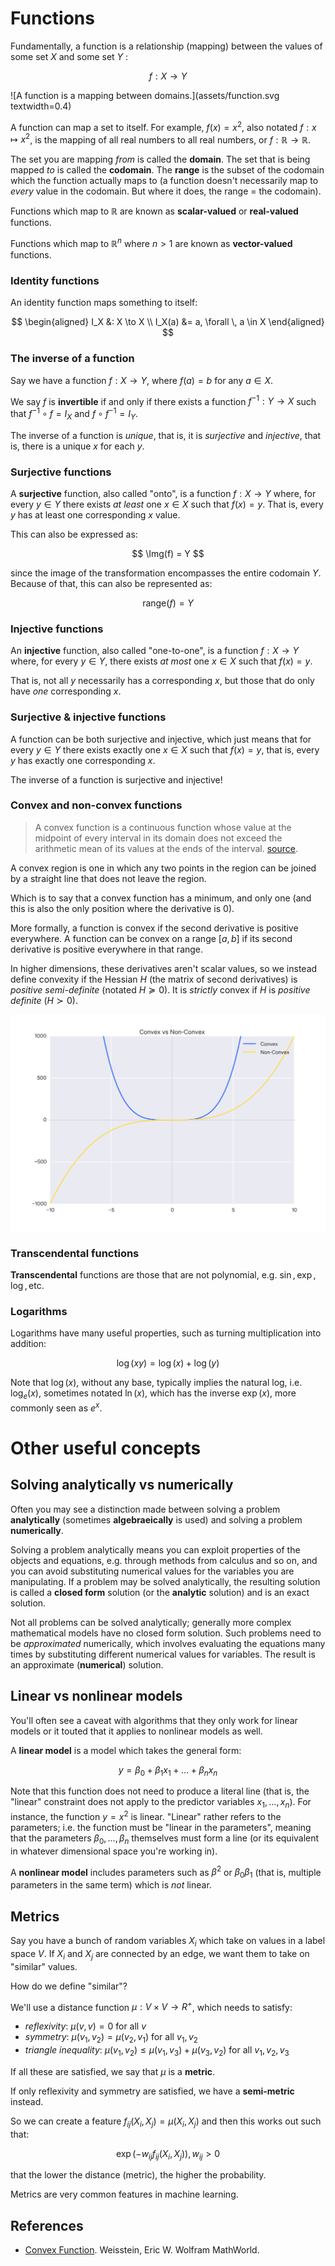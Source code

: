 
$$
\DeclareMathOperator{\Img}{im}
$$


# Functions

Fundamentally, a function is a relationship (mapping) between the values of some set $X$ and some set $Y$ :

$$ f:X \to Y $$

![A function is a mapping between domains.](assets/function.svg textwidth=0.4)

A function can map a set to itself. For example, $f(x) = x^2$, also notated $f:x \mapsto x^2$, is the mapping of all real numbers to all real numbers, or $f:\mathbb R \to \mathbb R$.

The set you are mapping _from_ is called the __domain__.
The set that is being mapped _to_ is called the __codomain__.
The __range__ is the subset of the codomain which the function actually maps to (a function doesn't necessarily map to _every_ value in the codomain. But where it does, the range = the codomain).

Functions which map to $\mathbb R$ are known as __scalar-valued__ or __real-valued__ functions.

Functions which map to $\mathbb R^n$ where $n > 1$ are known as __vector-valued__ functions.


### Identity functions

An identity function maps something to itself:

$$
\begin{aligned}
I_X &: X \to X \\
I_X(a) &= a, \forall \, a \in X
\end{aligned}
$$


### The inverse of a function

Say we have a function $f: X \to Y$, where $f(a) = b$ for any $a \in X$.

We say $f$ is __invertible__ if and only if there exists a function $f^{-1}: Y \to X$ such that $f^{-1} \circ f = I_X$ and $f \circ f^{-1} = I_Y$.

The inverse of a function is _unique_, that is, it is _surjective_ and _injective_, that is, there is a unique $x$ for each $y$.

### Surjective functions

A __surjective__ function, also called "onto", is a function $f: X \to Y$ where, for every $y \in Y$ there exists _at least_ one $x \in X$ such that $f(x) = y$. That is, every $y$ has at least one corresponding $x$ value.

This can also be expressed as:

$$ \Img(f) = Y $$

since the image of the transformation encompasses the entire codomain $Y$. Because of that, this can also be represented as:

$$ \text{range}(f) = Y $$

### Injective functions

An __injective__ function, also called "one-to-one", is a function $f: X \to Y$ where, for every $y \in Y$, there exists _at most_ one $x \in X$ such that $f(x) = y$.

That is, not all $y$ necessarily has a corresponding $x$, but those that do only have _one_ corresponding $x$.

### Surjective & injective functions

A function can be both surjective and injective, which just means that for every $y \in Y$ there exists exactly one $x \in X$ such that $f(x) = y$, that is, every $y$ has exactly one corresponding $x$.

The inverse of a function is surjective and injective!

### Convex and non-convex functions

> A convex function is a continuous function whose value at the midpoint of every interval in its domain does not exceed the arithmetic mean of its values at the ends of the interval. [source](http://mathworld.wolfram.com/ConvexFunction.html).

A convex region is one in which any two points in the region can be joined by a straight line that does not leave the region.

Which is to say that a convex function has a minimum, and only one (and this is also the only position where the derivative is 0).

More formally, a function is convex if the second derivative is positive everywhere. A function can be convex on a range $[a,b]$ if its second derivative is positive everywhere in that range.

In higher dimensions, these derivatives aren't scalar values, so we instead define convexity if the Hessian $H$ (the matrix of second derivatives) is _positive semi-definite_ (notated $H \succeq 0$). It is _strictly_ convex if $H$ is _positive definite_ ($H \succ 0$).

![Convex and non-convex functions](assets/convex_nonconvex.svg)

### Transcendental functions

__Transcendental__ functions are those that are not polynomial, e.g. $\sin, \exp, \log, \text{etc}$.

### Logarithms

Logarithms have many useful properties, such as turning multiplication into addition:

$$
\log(xy) = \log(x) + \log(y)
$$

Note that $\log(x)$, without any base, typically implies the natural log, i.e. $\log_e(x)$, sometimes notated $\ln(x)$, which has the inverse $\exp(x)$, more commonly seen as $e^x$.


# Other useful concepts

## Solving analytically vs numerically

Often you may see a distinction made between solving a problem __analytically__ (sometimes __algebraeically__ is used) and solving a problem __numerically__.

Solving a problem analytically means you can exploit properties of the objects and equations, e.g. through methods from calculus and so on, and you can avoid substituting numerical values for the variables you are manipulating. If a problem may be solved analytically, the resulting solution is called a __closed form__ solution (or the __analytic__ solution) and is an exact solution.

Not all problems can be solved analytically; generally more complex mathematical models have no closed form solution. Such problems need to be _approximated_ numerically, which involves evaluating the equations many times by substituting different numerical values for variables. The result is an approximate (__numerical__) solution.

## Linear vs nonlinear models

You'll often see a caveat with algorithms that they only work for linear models or it touted that it applies to nonlinear models as well.

A __linear model__ is a model which takes the general form:

$$
y = \beta_0 + \beta_1 x_1 + \dots + \beta_n x_n
$$

Note that this function does not need to produce a literal line (that is, the "linear" constraint does not apply to the predictor variables $x_1, \dots, x_n$). For instance, the function $y = x^2$ is linear. "Linear" rather refers to the parameters; i.e. the function must be "linear in the parameters", meaning that the parameters $\beta_0, \dots, \beta_n$ themselves must form a line (or its equivalent in whatever dimensional space you're working in).

A __nonlinear model__ includes parameters such as $\beta^2$ or $\beta_0 \beta_1$ (that is, multiple parameters in the same term) which is _not_ linear.

## Metrics

Say you have a bunch of random variables $X_i$ which take on values in a label space $V$. If $X_i$ and $X_j$ are connected by an edge, we want them to take on "similar" values.

How do we define "similar"?

We'll use a distance function $\mu: V \times V \to R^+$, which needs to satisfy:

- _reflexivity_: $\mu(v,v)=0$ for all $v$
- _symmetry_: $\mu(v_1,v_2)=\mu(v_2, v_1)$ for all $v_1, v_2$
- _triangle inequality_: $\mu(v_1, v_2) \leq \mu(v_1, v_3) + \mu(v_3, v_2)$ for all $v_1, v_2, v_3$

If all these are satisfied, we say that $\mu$ is a __metric__.

If only reflexivity and symmetry are satisfied, we have a __semi-metric__ instead.

So we can create a feature $f_{ij}(X_i, X_j) = \mu(X_i, X_j)$ and then this works out such that:

$$
\exp(- w_{ij} f_{ij} (X_i, X_j)), w_{ij} > 0
$$

that the lower the distance (metric), the higher the probability.

Metrics are very common features in machine learning.


## References

- [Convex Function](http://mathworld.wolfram.com/ConvexFunction.html). Weisstein, Eric W. Wolfram MathWorld.
